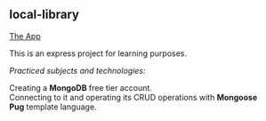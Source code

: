 ## local-library
[The App](https://guarded-falls-62198.herokuapp.com/)

This is an express project for learning purposes. 

*Practiced subjects and technologies:*  

Creating a **MongoDB** free tier account.  
Connecting to it and operating its CRUD operations with **Mongoose**  
**Pug** template language. 

